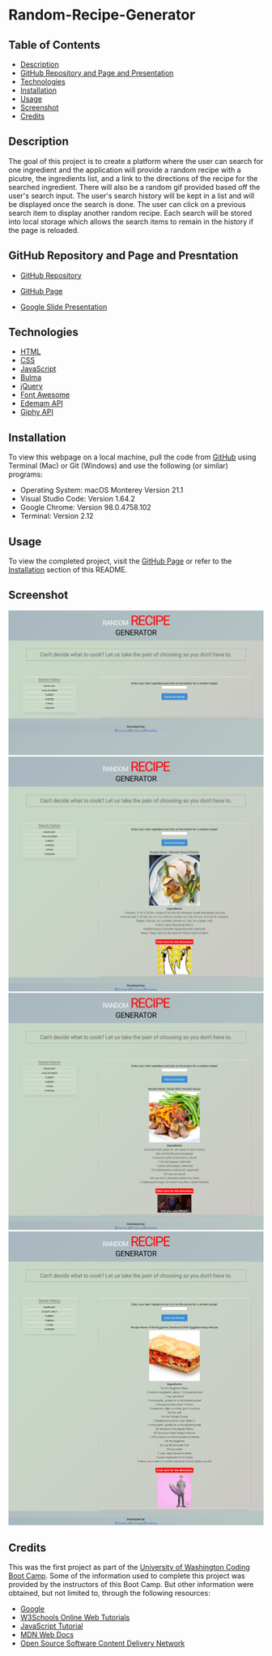 # Random-Recipe-Generator

## Table of Contents

- [Description](#description)
- [GitHub Repository and Page and Presentation](#GitHub-Repository-and-Page-and-Presentation)
- [Technologies](#technologies)
- [Installation](#installation)
- [Usage](#usage)
- [Screenshot](#screenshot)
- [Credits](#credits)

## Description

The goal of this project is to create a platform where the user can search for one ingredient and the application will provide a random recipe with a picutre, the ingredients list, and a link to the directions of the recipe for the searched ingredient. There will also be a random gif provided based off the user's search input. The user's search history will be kept in a list and will be displayed once the search is done. The user can click on a previous search item to display another random recipe. Each search will be stored into local storage which allows the search items to remain in the history if the page is reloaded.

## GitHub Repository and Page and Presntation

- [GitHub Repository](https://github.com/bongomin256/Random-Recipe-Generator.git)

- [GitHub Page](https://bongomin256.github.io/Random-Recipe-Generator/)

- [Google Slide Presentation](https://docs.google.com/presentation/d/1Mo5N3xwRZ0rRjmfu8__pBaGWvh1jqmo7Nxs9fo4PgC4/edit?usp=sharing)

## Technologies

- [HTML](https://www.w3schools.com/html/default.asp)
- [CSS](https://www.w3schools.com/css/default.asp)
- [JavaScript](https://www.w3schools.com/js/)
- [Bulma](https://bulma.io/documentation/)
- [jQuery](https://jquery.com/)
- [Font Awesome](https://fontawesome.com/)
- [Edemam API](https://developer.edamam.com/edamam-docs-recipe-api)
- [Giphy API](https://developers.giphy.com/docs/api#quick-start-guide)

## Installation

To view this webpage on a local machine, pull the code from [GitHub](https://github.com/bongomin256/Random-Recipe-Generator.git) using Terminal (Mac) or Git (Windows) and use the following (or similar) programs:

- Operating System: macOS Monterey Version 21.1
- Visual Studio Code: Version 1.64.2
- Google Chrome: Version 98.0.4758.102
- Terminal: Version 2.12

## Usage

To view the completed project, visit the [GitHub Page](https://bongomin256.github.io/Random-Recipe-Generator/) or refer to the [Installation](#installation) section of this README.

## Screenshot

![Screenshot - Main](/assets/images/rrg-main.png)
![Screenshot - Chicken](/assets/images/rrg-chicken.png)
![Screenshot - Steak](/assets/images/rrg-steak.png)
![Screenshot - Eggplant](/assets/images/rrg-eggplant.png)


## Credits

This was the first project as part of the [University of Washington Coding Boot Camp](https://bootcamp.uw.edu/coding/). Some of the information used to complete this project was provided by the instructors of this Boot Camp. But other information were obtained, but not limited to, through the following resources:

- [Google](https://www.google.com/)
- [W3Schools Online Web Tutorials](https://www.w3schools.com/)
- [JavaScript Tutorial](https://www.javascripttutorial.net/)
- [MDN Web Docs](https://developer.mozilla.org/en-US/docs/Web/JavaScript)
- [Open Source Software Content Delivery Network](https://cdnjs.com/)